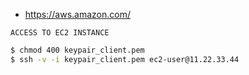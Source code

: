 - https://aws.amazon.com/



`ACCESS TO EC2 INSTANCE`

```bash
$ chmod 400 keypair_client.pem
$ ssh -v -i keypair_client.pem ec2-user@11.22.33.44
```

